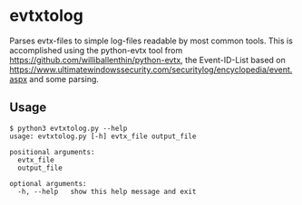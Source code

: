 # evtxtolog
Parses evtx-files to simple log-files readable by most common tools. This is accomplished using the python-evtx tool from https://github.com/williballenthin/python-evtx, the Event-ID-List based on https://www.ultimatewindowssecurity.com/securitylog/encyclopedia/event.aspx and some parsing.

## Usage
```
$ python3 evtxtolog.py --help                    
usage: evtxtolog.py [-h] evtx_file output_file

positional arguments:
  evtx_file
  output_file

optional arguments:
  -h, --help   show this help message and exit
```
